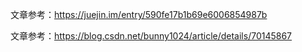 文章参考：https://juejin.im/entry/590fe17b1b69e6006854987b

文章参考：https://blog.csdn.net/bunny1024/article/details/70145867

